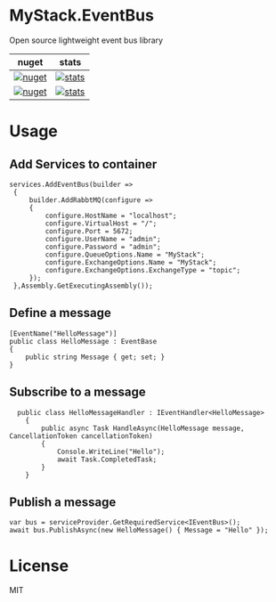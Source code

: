 # MyStack.EventBus

Open source lightweight event bus library


| nuget      | stats |
| ----------- | ----------- |
| [![nuget](https://img.shields.io/nuget/v/MyStack.EventBus.svg?style=flat-square)](https://www.nuget.org/packages/MyStack.EventBus)        | [![stats](https://img.shields.io/nuget/dt/MyStack.EventBus.svg?style=flat-square)](https://www.nuget.org/stats/packages/MyStack.EventBus?groupby=Version)        |
| [![nuget](https://img.shields.io/nuget/v/MyStack.EventBus.RabbitMQ.svg?style=flat-square)](https://www.nuget.org/packages/MyStack.EventBus.RabbitMQ)    | [![stats](https://img.shields.io/nuget/dt/MyStack.EventBus.RabbitMQ.svg?style=flat-square)](https://www.nuget.org/stats/packages/DMyStack.EventBus.RabbitMQ?groupby=Version)         |

# Usage

## Add Services to container
``` 
services.AddEventBus(builder =>
 {
     builder.AddRabbtMQ(configure =>
     {
         configure.HostName = "localhost";
         configure.VirtualHost = "/";
         configure.Port = 5672;
         configure.UserName = "admin";
         configure.Password = "admin";
         configure.QueueOptions.Name = "MyStack";
         configure.ExchangeOptions.Name = "MyStack";
         configure.ExchangeOptions.ExchangeType = "topic";
     });
 },Assembly.GetExecutingAssembly());
```
## Define a message
```
[EventName("HelloMessage")]
public class HelloMessage : EventBase
{
    public string Message { get; set; }
}

```
## Subscribe to a message
```
  public class HelloMessageHandler : IEventHandler<HelloMessage>
    {
        public async Task HandleAsync(HelloMessage message, CancellationToken cancellationToken)
        {
            Console.WriteLine("Hello");
            await Task.CompletedTask;
        }
    }
```
## Publish a message
```
var bus = serviceProvider.GetRequiredService<IEventBus>();
await bus.PublishAsync(new HelloMessage() { Message = "Hello" });
```
# License

MIT